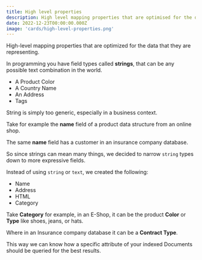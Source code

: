 ```yaml
---
title: High level properties
description: High level mapping properties that are optimised for the data that they are representing.
date: 2022-12-23T00:00:00.000Z
image: 'cards/high-level-properties.png'
---
```


High-level mapping properties that are optimized for the data that they are representing.

In programming you have field types called **strings**, that can be any possible text combination in the world.
* A Product Color
* A Country Name
* An Address
* Tags

String is simply too generic, especially in a business context.

Take for example the **name** field of a product data structure from an online shop.

The same **name** field has a customer in an insurance company database.

So since strings can mean many things, we decided to narrow `string` types down to more expressive fields.

Instead of using `string`  or `text`, we created the following:
* Name
* Address
* HTML
* Category

Take **Category** for example, in an E-Shop, it can be the product **Color** or **Type** like shoes, jeans, or hats.

Where in an Insurance company database it can be a **Contract Type**.

This way we can know how a specific attribute of your indexed Documents should be queried for the best results.
